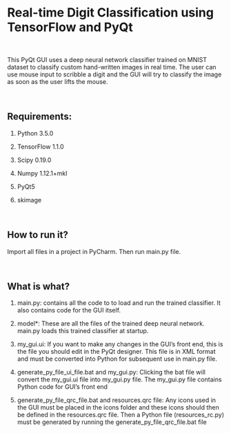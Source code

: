 Real-time Digit Classification using TensorFlow and PyQt
========================================================

 

This PyQt GUI uses a deep neural network classifier trained on MNIST dataset to
classify custom hand-written images in real time. The user can use mouse input
to scribble a digit and the GUI will try to classify the image as soon as the
user lifts the mouse.

 

Requirements:
-------------

1. Python 3.5.0

2. TensorFlow 1.1.0

3. Scipy 0.19.0

4. Numpy 1.12.1+mkl

5. PyQt5

6. skimage

 

How to run it?
--------------

Import all files in a project in PyCharm. Then run main.py file.

 

What is what?
-------------

1. main.py: contains all the code to to load and run the trained classifier. It
also contains code for the GUI itself.

2. model\*: These are all the files of the trained deep neural network. main.py
loads this trained classifier at startup.

3. my_gui.ui: If you want to make any changes in the GUI’s front end, this is
the file you should edit in the PyQt designer. This file is in XML format and
must be converted into Python for subsequent use in main.py file.

4. generate_py_file_ui_file.bat and my_gui.py: Clicking the bat file will
convert the my_gui.ui file into my_gui.py file. The my_gui.py file contains
Python code for GUI’s front end

5. generate_py_file_qrc_file.bat and resources.qrc file: Any icons used in the
GUI must be placed in the icons folder and these icons should then be defined in
the resources.qrc file. Then a Python file (resources_rc.py) must be generated
by running the generate_py_file_qrc_file.bat file
